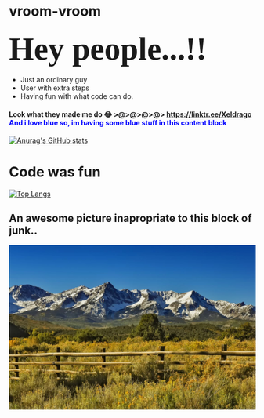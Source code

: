 # vroom-vroom
### <span style="font-family:Papyrus; font-size:4em;">Hey people...!!</span>
- Just an ordinary guy
- User with extra steps
- Having fun with what code can do.

#### Look what they made me do :joy: >@>@>@>@> https://linktr.ee/Xeldrago <span style="color:blue">And i love blue so, im having some blue stuff in this content block</span>
[![Anurag's GitHub stats](https://github-readme-stats.vercel.app/api?username=xeldrago)](https://github.com/anuraghazra/github-readme-stats)
# Code was fun 
[![Top Langs](https://github-readme-stats.vercel.app/api/top-langs/?username=xeldrago&layout=compact&theme=algolia&show_icons=true)](https://github.com/anuraghazra/github-readme-stats)

## An awesome picture inapropriate to this block of junk..
![The San Juan Mountains are beautiful!](san-juan-mountains.jpg "These are some awesome mountains...")